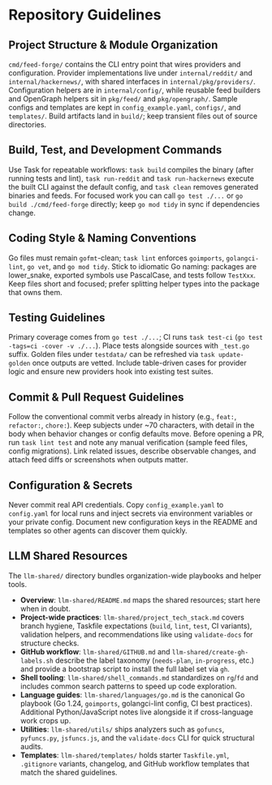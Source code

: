 # Repository Guidelines

## Project Structure & Module Organization

`cmd/feed-forge/` contains the CLI entry point that wires providers and configuration. Provider implementations live under `internal/reddit/` and `internal/hackernews/`, with shared interfaces in `internal/pkg/providers/`. Configuration helpers are in `internal/config/`, while reusable feed builders and OpenGraph helpers sit in `pkg/feed/` and `pkg/opengraph/`. Sample configs and templates are kept in `config_example.yaml`, `configs/`, and `templates/`. Build artifacts land in `build/`; keep transient files out of source directories.

## Build, Test, and Development Commands

Use Task for repeatable workflows: `task build` compiles the binary (after running tests and lint), `task run-reddit` and `task run-hackernews` execute the built CLI against the default config, and `task clean` removes generated binaries and feeds. For focused work you can call `go test ./...` or `go build ./cmd/feed-forge` directly; keep `go mod tidy` in sync if dependencies change.

## Coding Style & Naming Conventions

Go files must remain `gofmt`-clean; `task lint` enforces `goimports`, `golangci-lint`, `go vet`, and `go mod tidy`. Stick to idiomatic Go naming: packages are lower_snake, exported symbols use PascalCase, and tests follow `TestXxx`. Keep files short and focused; prefer splitting helper types into the package that owns them.

## Testing Guidelines

Primary coverage comes from `go test ./...`; CI runs `task test-ci` (`go test -tags=ci -cover -v ./...`). Place tests alongside sources with `_test.go` suffix. Golden files under `testdata/` can be refreshed via `task update-golden` once outputs are vetted. Include table-driven cases for provider logic and ensure new providers hook into existing test suites.

## Commit & Pull Request Guidelines

Follow the conventional commit verbs already in history (e.g., `feat:`, `refactor:`, `chore:`). Keep subjects under ~70 characters, with detail in the body when behavior changes or config defaults move. Before opening a PR, run `task lint test` and note any manual verification (sample feed files, config migrations). Link related issues, describe observable changes, and attach feed diffs or screenshots when outputs matter.

## Configuration & Secrets

Never commit real API credentials. Copy `config_example.yaml` to `config.yaml` for local runs and inject secrets via environment variables or your private config. Document new configuration keys in the README and templates so other agents can discover them quickly.

## LLM Shared Resources

The `llm-shared/` directory bundles organization-wide playbooks and helper tools.

- **Overview**: `llm-shared/README.md` maps the shared resources; start here when in doubt.
- **Project-wide practices**: `llm-shared/project_tech_stack.md` covers branch hygiene, Taskfile expectations (`build`, `lint`, `test`, CI variants), validation helpers, and recommendations like using `validate-docs` for structure checks.
- **GitHub workflow**: `llm-shared/GITHUB.md` and `llm-shared/create-gh-labels.sh` describe the label taxonomy (`needs-plan`, `in-progress`, etc.) and provide a bootstrap script to install the full label set via `gh`.
- **Shell tooling**: `llm-shared/shell_commands.md` standardizes on `rg`/`fd` and includes common search patterns to speed up code exploration.
- **Language guides**: `llm-shared/languages/go.md` is the canonical Go playbook (Go 1.24, `goimports`, golangci-lint config, CI best practices). Additional Python/JavaScript notes live alongside it if cross-language work crops up.
- **Utilities**: `llm-shared/utils/` ships analyzers such as `gofuncs`, `pyfuncs.py`, `jsfuncs.js`, and the `validate-docs` CLI for quick structural audits.
- **Templates**: `llm-shared/templates/` holds starter `Taskfile.yml`, `.gitignore` variants, changelog, and GitHub workflow templates that match the shared guidelines.
